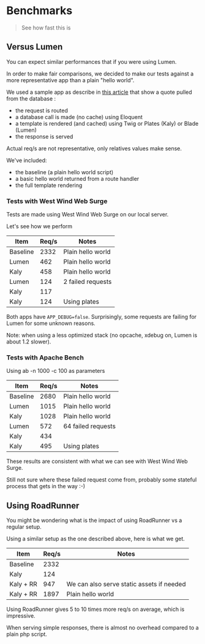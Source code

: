 # Benchmarks

> See how fast this is

## Versus Lumen

You can expect similar performances that if you were using Lumen.

In order to make fair comparisons, we decided to make our tests against a more representative app than a plain "hello world".

We used a sample app as describe in [this article](https://loige.co/developing-a-web-application-with-lumen-and-mysql/) that
show a quote pulled from the database :
- the request is routed
- a database call is made (no cache) using Eloquent
- a template is rendered (and cached) using Twig or Plates (Kaly) or Blade (Lumen)
- the response is served

Actual req/s are not representative, only relatives values make sense.

We've included:
- the baseline (a plain hello world script)
- a basic hello world returned from a route handler
- the full template rendering

### Tests with West Wind Web Surge

Tests are made using West Wind Web Surge on our local server. 

Let's see how we perform

| Item                  | Req/s     | Notes                   |
|-----------------------|-----------|-------------------------|
| Baseline              | 2332      | Plain hello world       |
| Lumen                 | 462       | Plain hello world       |
| Kaly                  | 458       | Plain hello world       |
| Lumen                 | 124       | 2 failed requests       |
| Kaly                  | 117       |                         |
| Kaly                  | 124       | Using plates            |

Both apps have `APP_DEBUG=false`. Surprisingly, some requests are failing for Lumen for some unknown reasons.

Note: when using a less optimized stack (no opcache, xdebug on, Lumen is about 1.2 slower).

### Tests with Apache Bench

Using ab -n 1000 -c 100 as parameters

| Item                  | Req/s     | Notes                   |
|-----------------------|-----------|-------------------------|
| Baseline              | 2680      | Plain hello world       |
| Lumen                 | 1015      | Plain hello world       |
| Kaly                  | 1028      | Plain hello world       |
| Lumen                 | 572       | 64 failed requests      |
| Kaly                  | 434       |                         |
| Kaly                  | 495       | Using plates            |

These results are consistent with what we can see with West Wind Web Surge.

Still not sure where these failed request come from, probably some stateful process that gets in the way :-)

## Using RoadRunner

You might be wondering what is the impact of using RoadRunner vs a regular setup.

Using a similar setup as the one described above, here is what we get.

| Item         | Req/s     | Notes                                     |
|--------------|-----------|-------------------------------------------|
| Baseline     | 2332      |                                           |
| Kaly         | 124       |                                           |
| Kaly + RR    | 947       | We can also serve static assets if needed |
| Kaly + RR    | 1897      | Plain hello world                         |

Using RoadRunner gives 5 to 10 times more req/s on average, which is impressive.

When serving simple responses, there is almost no overhead compared to a plain php script.

